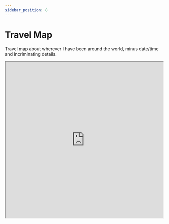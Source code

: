 ```yaml
---
sidebar_position: 8
---
```


# Travel Map

Travel map about wherever I have been around the world, minus date/time and incriminating details. 

<iframe width="100%" height="500px" src="https://suobset.github.io/finechive-helper/travel-map"></iframe>
